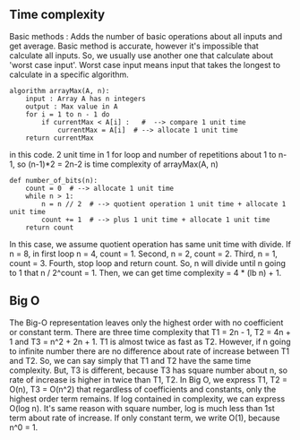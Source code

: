 ## Time complexity
Basic methods : Adds the number of basic operations about all inputs and get average.
Basic method is accurate, however it's impossible that calculate all inputs.
So, we usually use another one that calculate about 'worst case input'.
Worst case input means input that takes the longest to calculate in a specific algorithm. 

```
algorithm arrayMax(A, n):
    input : Array A has n integers
    output : Max value in A
    for i = 1 to n - 1 do
        if currentMax < A[i] :   #  --> compare 1 unit time
            currentMax = A[i]  # --> allocate 1 unit time
    return currentMax
```
in this code. 2 unit time in 1 for loop and number of repetitions about 1 to n-1, so (n-1)*2 = 2n-2 is time complexity of arrayMax(A, n)

```
def number_of_bits(n):
    count = 0  # --> allocate 1 unit time
    while n > 1:
        n = n // 2  # --> quotient operation 1 unit time + allocate 1 unit time 
        count += 1  # --> plus 1 unit time + allocate 1 unit time
    return count
```
In this case, we assume quotient operation has same unit time with divide.
If n = 8, in first loop n = 4, count = 1.
Second, n = 2, count = 2.
Third, n = 1, count = 3.
Fourth, stop loop and return count.
So, n will divide until n going to 1 that n / 2^count = 1. 
Then, we can get time complexity = 4 * (lb n) + 1.

## Big O 
The Big-O representation leaves only the highest order with no coefficient or constant term.
There are three time complexity that T1 = 2n - 1, T2 = 4n + 1 and T3 = n^2 + 2n + 1.
T1 is almost twice as fast as T2. However, if n going to infinite number there are no difference about rate of increase between T1 and T2. So, we can say simply that T1 and T2 have the same time complexity. But, T3 is different, because T3 has square number about n, so rate of increase is higher in twice than T1, T2.
In Big O, we express T1, T2 = O(n), T3 = O(n^2) that regardless of coefficients and constants, only the highest order term remains. 
If log contained in complexity, we can express O(log n). It's same reason with square number, log is much less than 1st term about rate of increase.
If only constant term, we write O(1), because n^0 = 1.